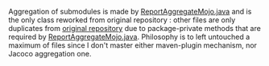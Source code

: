 Aggregation of submodules is made by [ReportAggregateMojo.java](ReportAggregateMojo.java) and is the only class reworked from original repository : other files are only duplicates from [original repository](https://github.com/jacoco/jacoco/blob/master/jacoco-maven-plugin/src/org/jacoco/maven/) due to package-private methods that are required by [ReportAggregateMojo.java](ReportAggregateMojo.java).
Philosophy is to left untouched a maximum of files since I don't master either maven-plugin mechanism, nor Jacoco aggregation one.
